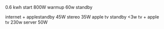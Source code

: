 0.6 kwh start
800W warmup
60w standby



internet + applestandby 45W
stereo 35W
apple tv standby <3w
tv + apple tv 230w
server 50W